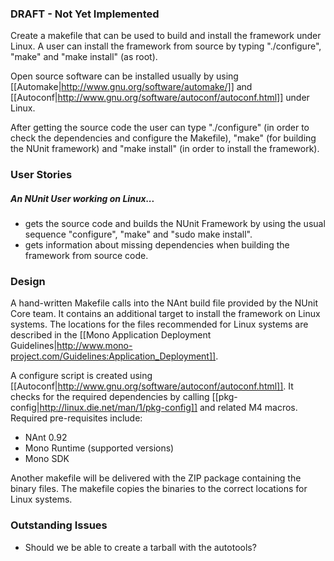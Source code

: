 ### DRAFT - Not Yet Implemented
Create a makefile that can be used to build and install the framework under Linux. A user can install the framework from source by typing "./configure", "make" and "make install" (as root).

Open source software can be installed usually by using [[Automake|http://www.gnu.org/software/automake/]] and [[Autoconf|http://www.gnu.org/software/autoconf/autoconf.html]] under Linux.

After getting the source code the user can type "./configure" (in order to check the dependencies and configure the Makefile), "make" (for building the NUnit framework) and "make install" (in order to install the framework).

### User Stories

##### An NUnit User working on Linux...

  * gets the source code and builds the NUnit Framework by using the usual sequence "configure", "make" and "sudo make install".
  * gets information about missing dependencies when building the framework from source code.

### Design

A hand-written Makefile calls into the NAnt build file provided by the NUnit Core team. It contains an additional target to install the framework on Linux systems. The locations for the files recommended for Linux systems are described in the [[Mono Application Deployment Guidelines|http://www.mono-project.com/Guidelines:Application_Deployment]].

A configure script is created using [[Autoconf|http://www.gnu.org/software/autoconf/autoconf.html]]. It checks for the required dependencies by calling [[pkg-config|http://linux.die.net/man/1/pkg-config]] and related M4 macros. Required pre-requisites include:

  * NAnt 0.92
  * Mono Runtime (supported versions)
  * Mono SDK

Another makefile will be delivered with the ZIP package containing the binary files. The makefile copies the binaries to the correct locations for Linux systems.

### Outstanding Issues

  * Should we be able to create a tarball with the autotools?
